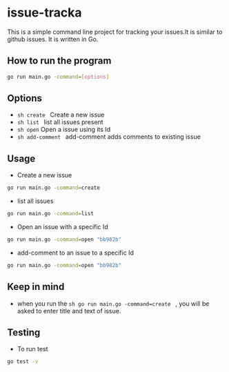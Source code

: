 # issue-tracka

This is a simple command line project for tracking your issues.It is similar to github issues. It is written in Go.

## How to run the program
```sh
go run main.go -command=[options]
```

## Options
- ```sh create ``` Create a new issue
- ```sh list ``` list all issues present
- ``` sh open ``` Open a issue using its Id
- ```sh add-comment ``` add-comment adds comments to existing issue

## Usage

- Create a new issue
```sh
go run main.go -command=create
```

- list all issues
```sh
go run main.go -command=list 
```

- Open an issue with a specific Id
```sh
go run main.go -command=open "bb982b"
```

- add-comment to an issue to a specific Id
```sh
go run main.go -command=open "bb982b"
```

## Keep in mind
- when you run the ```sh go run main.go -command=create ``` , you will be asked to enter title and text of issue.

## Testing
- To run test

```sh
go test -v
```